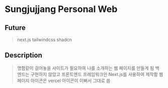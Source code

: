 # Sungjujjang Personal Web

## Future
> next.js
> tailwindcss
> shadcn

## Description
> 명함같이 걸어놓을 사이트가 필요하여 나를 소개하는 웹 페이지를 만들게 됨
> 백엔드는 구현하지 않았고 프론트엔드 프레임워크인 Next.js를 사용하여 제작함
> 웹 페이지 아이콘은 vercel 아이콘이 이뻐서 그대로 씀
